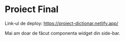 # Proiect Final

Link-ul de deploy: https://proiect-dictionar.netlify.app/

Mai am doar de făcut componenta widget din side-bar.


